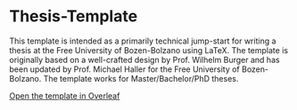 # Thesis-Template
This template is intended as a primarily technical jump-start for writing a thesis
at the Free University of Bozen-Bolzano using LaTeX. The template is originally based on a well-crafted design by Prof. Wilhelm
Burger and has been updated by Prof. Michael Haller for the Free University of
Bozen-Bolzano. The template works for Master/Bachelor/PhD theses.

[Open the template in Overleaf](https://www.overleaf.com/docs?snip_uri=https://github.com/michaelhaller/thesis-template/raw/main/UNIBZ-Thesis-Template.zip)
